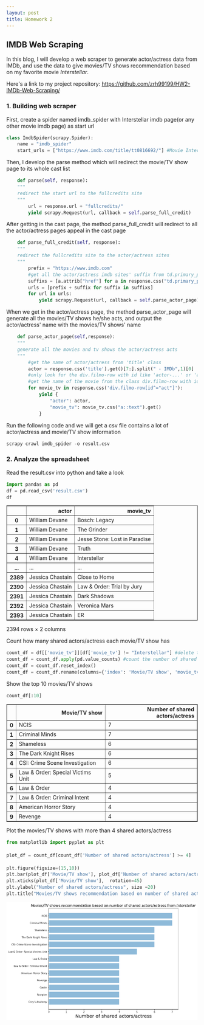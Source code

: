 ```yaml
---
layout: post
title: Homework 2 
---
```

## IMDB Web Scraping

In this blog, I will develop a web scraper to generate actor/actress data from IMDb, and use the data to give movies/TV shows recommendation based on my favorite movie *Interstellar*.

Here's a link to my project repository: https://github.com/zrh99199/HW2-IMDb-Web-Scraping/

### 1. Building web scraper

First, create a spider named imdb_spider with Interstellar imdb page(or any other movie imdb page) as start url 

```python
class ImdbSpider(scrapy.Spider):
    name = "imdb_spider"
    start_urls = ["https://www.imdb.com/title/tt0816692/"] #Movie Interstellar
```

Then, I develop the parse method which will redirect the movie/TV show page to its whole cast list
```python
    def parse(self, response):
    """
    redirect the start url to the fullcredits site
    """
        url = response.url + "fullcredits/"
        yield scrapy.Request(url, callback = self.parse_full_credit)
```

After getting in the cast page, the method parse_full_credit will redirect to all the actor/actress pages appeal in the cast page
```python
    def parse_full_credit(self, response):
    """
    redirect the fullcredits site to the actor/actress sites
    """
        prefix = "https://www.imdb.com"
        #get all the actor/actress imdb sites' suffix from td.primary_photo class
        suffixs = [a.attrib["href"] for a in response.css("td.primary_photo a")]
        urls = [prefix + suffix for suffix in suffixs]
        for url in urls:
            yield scrapy.Request(url, callback = self.parse_actor_page)
```

When we get in the actor/actress page, the method parse_actor_page will generate all the movies/TV shows he/she acts, and output the actor/actress' name with the movies/TV shows' name
```python
    def parse_actor_page(self,response):
    """
    generate all the movies and tv shows the actor/actress acts
    """
        #get the name of actor/actress from 'title' class
        actor = response.css('title').get()[7:].split(" - IMDb",1)[0]
        #only look for the div.filmo-row with id like 'actor-...' or 'actress-...'
        #get the name of the movie from the class div.filmo-row with id started with 'act'
        for movie_tv in response.css('div.filmo-row[id^="act"]'):
            yield {
                "actor": actor,
                "movie_tv": movie_tv.css("a::text").get()
            }
```

Run the following code and we will get a csv file contains a lot of actor/actress and movie/TV show information
```python
scrapy crawl imdb_spider -o result.csv
```

### 2. Analyze the spreadsheet

Read the result.csv into python and take a look

```python
import pandas as pd
df = pd.read_csv('result.csv')
df
```

<div>
<style scoped>
    .dataframe tbody tr th:only-of-type {
        vertical-align: middle;
    }

    .dataframe tbody tr th {
        vertical-align: top;
    }

    .dataframe thead th {
        text-align: right;
    }
</style>
<table border="1" class="dataframe">
  <thead>
    <tr style="text-align: right;">
      <th></th>
      <th>actor</th>
      <th>movie_tv</th>
    </tr>
  </thead>
  <tbody>
    <tr>
      <th>0</th>
      <td>William Devane</td>
      <td>Bosch: Legacy</td>
    </tr>
    <tr>
      <th>1</th>
      <td>William Devane</td>
      <td>The Grinder</td>
    </tr>
    <tr>
      <th>2</th>
      <td>William Devane</td>
      <td>Jesse Stone: Lost in Paradise</td>
    </tr>
    <tr>
      <th>3</th>
      <td>William Devane</td>
      <td>Truth</td>
    </tr>
    <tr>
      <th>4</th>
      <td>William Devane</td>
      <td>Interstellar</td>
    </tr>
    <tr>
      <th>...</th>
      <td>...</td>
      <td>...</td>
    </tr>
    <tr>
      <th>2389</th>
      <td>Jessica Chastain</td>
      <td>Close to Home</td>
    </tr>
    <tr>
      <th>2390</th>
      <td>Jessica Chastain</td>
      <td>Law &amp; Order: Trial by Jury</td>
    </tr>
    <tr>
      <th>2391</th>
      <td>Jessica Chastain</td>
      <td>Dark Shadows</td>
    </tr>
    <tr>
      <th>2392</th>
      <td>Jessica Chastain</td>
      <td>Veronica Mars</td>
    </tr>
    <tr>
      <th>2393</th>
      <td>Jessica Chastain</td>
      <td>ER</td>
    </tr>
  </tbody>
</table>
<p>2394 rows × 2 columns</p>
</div>

Count how many shared actors/actress each movie/TV show has
```python
count_df = df[['movie_tv']][df['movie_tv'] != "Interstellar"] #delete the row with movie_tv name is Interstellar
count_df = count_df.apply(pd.value_counts) #count the number of shared actors/actress
count_df = count_df.reset_index()
count_df = count_df.rename(columns={'index': 'Movie/TV show', 'movie_tv': 'Number of shared actors/actress'})
```

Show the top 10 movies/TV shows
```python
count_df[:10]
```

<div>
<style scoped>
    .dataframe tbody tr th:only-of-type {
        vertical-align: middle;
    }

    .dataframe tbody tr th {
        vertical-align: top;
    }

    .dataframe thead th {
        text-align: right;
    }
</style>
<table border="1" class="dataframe">
  <thead>
    <tr style="text-align: right;">
      <th></th>
      <th>Movie/TV show</th>
      <th>Number of shared actors/actress</th>
    </tr>
  </thead>
  <tbody>
    <tr>
      <th>0</th>
      <td>NCIS</td>
      <td>7</td>
    </tr>
    <tr>
      <th>1</th>
      <td>Criminal Minds</td>
      <td>7</td>
    </tr>
    <tr>
      <th>2</th>
      <td>Shameless</td>
      <td>6</td>
    </tr>
    <tr>
      <th>3</th>
      <td>The Dark Knight Rises</td>
      <td>6</td>
    </tr>
    <tr>
      <th>4</th>
      <td>CSI: Crime Scene Investigation</td>
      <td>6</td>
    </tr>
    <tr>
      <th>5</th>
      <td>Law &amp; Order: Special Victims Unit</td>
      <td>5</td>
    </tr>
    <tr>
      <th>6</th>
      <td>Law &amp; Order</td>
      <td>4</td>
    </tr>
    <tr>
      <th>7</th>
      <td>Law &amp; Order: Criminal Intent</td>
      <td>4</td>
    </tr>
    <tr>
      <th>8</th>
      <td>American Horror Story</td>
      <td>4</td>
    </tr>
    <tr>
      <th>9</th>
      <td>Revenge</td>
      <td>4</td>
    </tr>
  </tbody>
</table>
</div>


Plot the movies/TV shows with more than 4 shared actors/actress
```python
from matplotlib import pyplot as plt

plot_df = count_df[count_df['Number of shared actors/actress'] >= 4]

plt.figure(figsize=(15,10))
plt.bar(plot_df['Movie/TV show'], plot_df['Number of shared actors/actress'], align='center', alpha=0.5)
plt.xticks(plot_df['Movie/TV show'],  rotation=45)
plt.ylabel("Number of shared actors/actress", size =20)
plt.title("Movies/TV shows recommendation based on number of shared actors/actress from $\it{Interstellar}$", size = 15)
```

![hw2_img1.png](/images/hw2_img1.png)